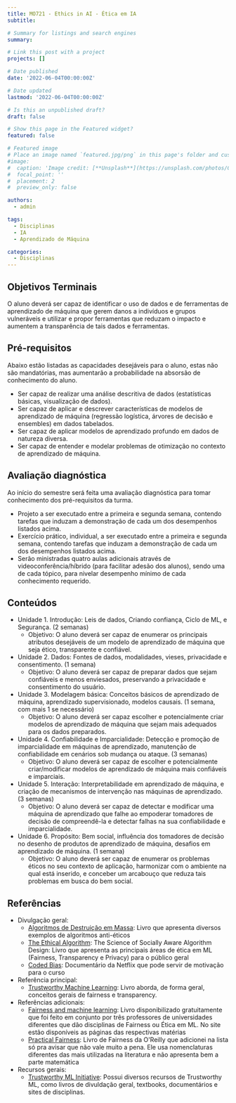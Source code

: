 ```yaml
---
title: MO721 - Ethics in AI - Ética em IA
subtitle: 

# Summary for listings and search engines
summary: 

# Link this post with a project
projects: []

# Date published
date: '2022-06-04T00:00:00Z'

# Date updated
lastmod: '2022-06-04T00:00:00Z'

# Is this an unpublished draft?
draft: false

# Show this page in the Featured widget?
featured: false

# Featured image
# Place an image named `featured.jpg/png` in this page's folder and customize its options here.
#image:
#  caption: 'Image credit: [**Unsplash**](https://unsplash.com/photos/CpkOjOcXdUY)'
#  focal_point: ''
#  placement: 2
#  preview_only: false

authors:
  - admin

tags:
  - Disciplinas
  - IA
  - Aprendizado de Máquina

categories:
  - Disciplinas
---
```


## Objetivos Terminais

O aluno deverá ser capaz de identificar o uso de dados e de ferramentas de aprendizado de máquina que gerem danos a indivíduos e grupos vulneráveis e utilizar e propor ferramentas que reduzam o impacto e aumentem a transparência de tais dados e ferramentas.

## Pré-requisitos

Abaixo estão listadas as capacidades desejáveis para o aluno, estas não são mandatórias, mas aumentarão a probabilidade na absorsão de conhecimento do aluno.

- Ser capaz de realizar uma análise descritiva de dados (estatísticas básicas, visualização de dados).
- Ser capaz de aplicar e descrever características de modelos de aprendizado de máquina (regressão logística, árvores de decisão e ensembles) em dados tabelados.
- Ser capaz de aplicar modelos de aprendizado profundo em dados de natureza diversa.
- Ser capaz de entender e modelar problemas de otimização no contexto de aprendizado de máquina.

## Avaliação diagnóstica

Ao início do semestre será feita uma avaliação diagnóstica para tomar conhecimento dos pré-requisitos da turma. 

 - Projeto a ser executado entre a primeira e segunda semana, contendo tarefas que induzam a demonstração de cada um dos desempenhos listados acima.
- Exercício prático, individual, a ser executado entre a primeira e segunda semana, contendo tarefas que induzam a demonstração de cada um dos desempenhos listados acima.
- Serão ministradas quatro aulas adicionais através de videoconferência/híbrido  (para facilitar adesão dos alunos), sendo uma de cada tópico, para nivelar desempenho mínimo de cada conhecimento requerido.

## Conteúdos

- Unidade 1. Introdução: Leis de dados, Criando confiança, Ciclo de ML, e Segurança. (2 semanas)
  - Objetivo: O aluno deverá ser capaz de enumerar os principais atributos desejáveis de um modelo de aprendizado de máquina que seja ético, transparente e confiável.
- Unidade 2. Dados: Fontes de dados, modalidades, vieses, privacidade e consentimento. (1 semana)
  - Objetivo: O aluno deverá ser capaz de preparar dados que sejam confiáveis e menos enviesados, preservando a privacidade e consentimento do usuário.
- Unidade 3. Modelagem básica: Conceitos básicos de aprendizado de máquina, aprendizado supervisionado, modelos causais. (1 semana, com mais 1 se necessário)
  - Objetivo: O aluno deverá ser capaz escolher e potencialmente criar modelos de aprendizado de máquina que sejam mais adequados para os dados preparados.
- Unidade 4. Confiabilidade e Imparcialidade: Detecção e promoção de imparcialidade em máquinas de aprendizado, manutenção de confiabilidade em cenários sob mudança ou ataque. (3 semanas)
  - Objetivo: O aluno deverá ser capaz de escolher e potencialmente criar/modificar modelos de aprendizado de máquina mais confiáveis e imparciais.
- Unidade 5. Interação: Interpretabilidade em aprendizado de máquina, e criação de mecanismos de intervenção nas máquinas de aprendizado. (3 semanas)
  - Objetivo: O aluno deverá ser capaz de detectar e modificar uma máquina de aprendizado que falhe ao empoderar tomadores de decisão de compreendê-la e detectar falhas na sua confiabilidade e imparcialidade. 
- Unidade 6. Propósito: Bem social, influência dos tomadores de decisão no desenho de produtos de aprendizado de máquina, desafios em aprendizado de máquina.  (1 semana)
  - Objetivo: O aluno deverá ser capaz de enumerar os problemas éticos no seu contexto de aplicação, harmonizar com o ambiente na qual está inserido, e conceber um arcabouço que reduza tais problemas em busca do bem social.


## Referências

 - Divulgação geral: 
   - [Algoritmos de Destruição em Massa](https://www.amazon.com.br/Algoritmos-Destrui%C3%A7%C3%A3o-Massa-Cathy-ONeil/dp/6586460026/ref=sr_1_2?keywords=weapons+of+math+destruction&qid=1652104295&sprefix=weapons+%2Caps%2C314&sr=8-2): Livro que apresenta diversos exemplos de algoritmos anti-éticos
   - [The Ethical Algorithm](https://www.amazon.com.br/Ethical-Algorithm-Science-Socially-English-ebook/dp/B07XLTXBXV/ref=sr_1_1?__mk_pt_BR=%C3%85M%C3%85%C5%BD%C3%95%C3%91&crid=1RJ20GQLALC4A&keywords=The+Ethical+Algorithm&qid=1652104305&sprefix=the+ethical+algorithm%2Caps%2C213&sr=8-1&ufe=app_do%3Aamzn1.fos.6121c6c4-c969-43ae-92f7-cc248fc6181d): The Science of Socially Aware Algorithm Design: Livro que apresenta as principais áreas de ética em ML (Fairness, Transparency e Privacy) para o público geral
   - [Coded Bias](https://www.netflix.com/title/81328723): Documentário da Netflix que pode servir de motivação para o curso
 - Referência principal:
   - [Trustworthy Machine Learning](http://www.trustworthymachinelearning.com/): Livro aborda, de forma geral, conceitos gerais de fairness e transparency.
 - Referências adicionais:
   - [Fairness and machine learning](https://fairmlbook.org/): Livro disponibilizado gratuitamente que foi feito em conjunto por três professores de universidades diferentes que dão disciplinas de Fairness ou Ética em ML. No site estão disponíveis as páginas das respectivas matérias
   - [Practical Fairness](https://www.oreilly.com/library/view/practical-fairness/9781492075721/): Livro de Fairness da O'Reilly que adicionei na lista só pra avisar que não vale muito a pena. Ele usa nomenclaturas diferentes das mais utilizadas na literatura e não apresenta bem a parte matemática
 - Recursos gerais:
   - [Trustworthy ML Initiative](https://www.trustworthyml.org/resources): Possui diversos recursos de Trustworthy ML, como livros de divuldação geral, textbooks, documentários e sites de disciplinas.
